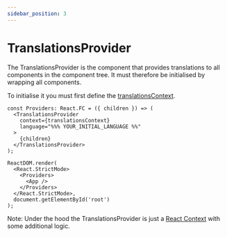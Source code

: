 ```yaml
---
sidebar_position: 3
---
```


# TranslationsProvider

The TranslationsProvider is the component that provides translations to all components in the component tree.
It must therefore be initialised by wrapping all components.

To initialise it you must first define the [translationsContext](/docs/api-reference/react/create-translations-context).

```tsx
const Providers: React.FC = ({ children }) => (
  <TranslationsProvider
    context={translationsContext}
    language="%%% YOUR_INITIAL_LANGUAGE %%"
  >
    {children}
  </TranslationsProvider>
);

ReactDOM.render(
  <React.StrictMode>
    <Providers>
      <App />
    </Providers>
  </React.StrictMode>,
  document.getElementById('root')
);
```

Note: Under the hood the TranslationsProvider is just a [React Context](https://reactjs.org/docs/context.html) with some additional logic.

